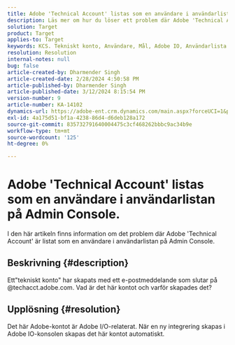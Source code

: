 ```yaml
---
title: Adobe 'Technical Account' listas som en användare i användarlistan på Admin Console.
description: Läs mer om hur du löser ett problem där Adobe 'Technical Account' är listat som en användare i användarlistan på Admin Console.
solution: Target
product: Target
applies-to: Target
keywords: KCS. Tekniskt konto, Användare, Mål, Adobe IO, Användarlista
resolution: Resolution
internal-notes: null
bug: false
article-created-by: Dharmender Singh
article-created-date: 2/28/2024 4:50:58 PM
article-published-by: Dharmender Singh
article-published-date: 3/12/2024 8:15:54 PM
version-number: 9
article-number: KA-14102
dynamics-url: https://adobe-ent.crm.dynamics.com/main.aspx?forceUCI=1&pagetype=entityrecord&etn=knowledgearticle&id=ac309a87-59d6-ee11-9079-6045bd006295
exl-id: 4a175d51-bf1a-4238-86d4-d6deb128a172
source-git-commit: 835732791640004475c3cf468262bbbc9ac34b9e
workflow-type: tm+mt
source-wordcount: '125'
ht-degree: 0%

---
```


# Adobe &#39;Technical Account&#39; listas som en användare i användarlistan på Admin Console.


I den här artikeln finns information om det problem där Adobe &#39;Technical Account&#39; är listat som en användare i användarlistan på Admin Console.

## Beskrivning {#description}


Ett&quot;tekniskt konto&quot; har skapats med ett e-postmeddelande som slutar på @techacct.adobe.com. Vad är det här kontot och varför skapades det?


## Upplösning {#resolution}


Det här Adobe-kontot är Adobe I/O-relaterat. När en ny integrering skapas i Adobe IO-konsolen skapas det här kontot automatiskt.
